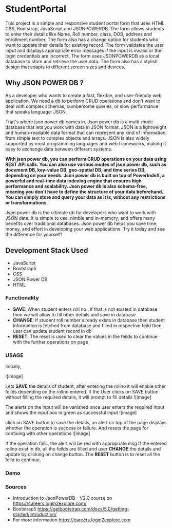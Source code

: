 # StudentPortal

This project is a simple and responsive student portal form that uses HTML, CSS, Bootstrap, JavaScript and JSONPOWERDB. The form allows students to enter their details like Name, Roll number, class, DOB, address and enrollment number. The form also has a change option for students who want to update their details for existing record. The form validates the user input and displays appropriate error messages if the input is invalid or the login credentials are incorrect. The form uses JSONPOWERDB as a local database to store and retrieve the user data. The form also has a stylish design that adapts to different screen sizes and devices.

## Why JSON POWER DB ?

As a developer who wants to create a fast, flexible, and user-friendly web application. We need a db to perform CRUD operations and don't want to deal with complex schemas, cumbersome queries, or slow performance that speaks language: JSON.

That's where json power db comes in. Json power db is a multi-mode database that lets you work with data in JSON format. JSON is a lightweight and human-readable data format that can represent any kind of information, from simple text to complex objects and arrays. JSON is also widely supported by most programming languages and web frameworks, making it easy to exchange data between different systems.

**With json power db, you can perform CRUD operations on your data using REST API calls. You can also use various modes of json power db, such as document DB, key-value DB, geo-spatial DB, and time series DB, depending on your needs. Json power db is built on top of PowerIndeX, a powerful and real-time data indexing engine that ensures high performance and scalability. Json power db is also schema-free, meaning you don't have to define the structure of your data beforehand. You can simply store and query your data as it is, without any restrictions or transformations.**

Json power db is the ultimate db for developers who want to work with JSON data. It is simple to use, nimble and in-memory, and offers many benefits over traditional databases. Json power db helps you save time, money, and effort in developing your web applications. Try it today and see the difference for yourself!

## Development Stack Used

- JavaScript
- Bootstrap5
- CSS
- JSON Power DB
- HTML

### Functionality

- **SAVE**: When student enters roll no., if that is not existed in database then we will allow to fill other details and save in database
- **CHANGE**: If student roll number already exists in database then student information is fetched from database and filled in respective feild then user can update student record in db
- **RESET**: The reset is used to clear the values in the feilds to continue with the further operations on page

### USAGE

Initially,

![image]

Lets **SAVE** the details of student, after entering the rollno it will enable other feilds depending on the rollno entered.
If the User clicks on SAVE button without filling the required details, it will prompt to fill details
![image]

The alerts on the input will be vanished once user enters the required input and shows the input box in green as successful input
![image]

click on SAVE button to save the details, an alert on top of the page displays whether the operation is success or failure.
And resets the page for contiuing with other operations
![image]

If the operation fails, the alert will be red with appropriate msg
If the entered rollno exist in db, all the feilds are filled and user **CHANGE** the details and update by clicking on change button.
The **RESET** button is to reset all the feild to continue.

### Demo


### Sources
- Introduction to JsonPowerDB - V2.0 course on https://careers.login2explore.com/
- Bootstrap5 https://getbootstrap.com/docs/5.0/getting-started/introduction/
- For more information https://careers.login2explore.com





